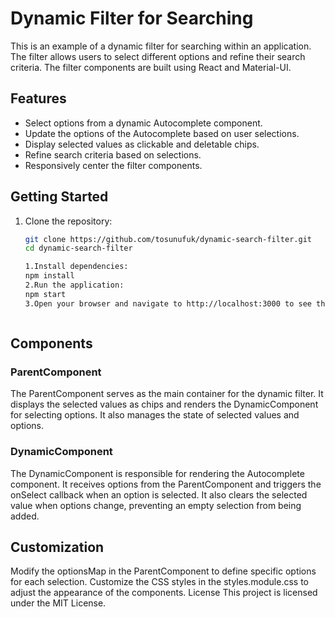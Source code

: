 # Dynamic Filter for Searching

This is an example of a dynamic filter for searching within an application. The filter allows users to select different options and refine their search criteria. The filter components are built using React and Material-UI.

## Features

- Select options from a dynamic Autocomplete component.
- Update the options of the Autocomplete based on user selections.
- Display selected values as clickable and deletable chips.
- Refine search criteria based on selections.
- Responsively center the filter components.

## Getting Started

1. Clone the repository:

   ```bash
   git clone https://github.com/tosunufuk/dynamic-search-filter.git
   cd dynamic-search-filter

   1.Install dependencies:
   npm install
   2.Run the application:
   npm start
   3.Open your browser and navigate to http://localhost:3000 to see the dynamic filter in action.

   

  ## Components
   ### ParentComponent
   The ParentComponent serves as the main container for the dynamic filter. It displays the selected values as chips and renders the DynamicComponent for selecting options. It also manages the state of selected values and options.

  ### DynamicComponent
   The DynamicComponent is responsible for rendering the Autocomplete component. It receives options from the ParentComponent and triggers the onSelect callback when an option is selected. It also clears the selected value when options change, preventing an empty selection from being added.

   ## Customization
   Modify the optionsMap in the ParentComponent to define specific options for each selection.
   Customize the CSS styles in the styles.module.css to adjust the appearance of the components.
   License
   This project is licensed under the MIT License.

   ```
